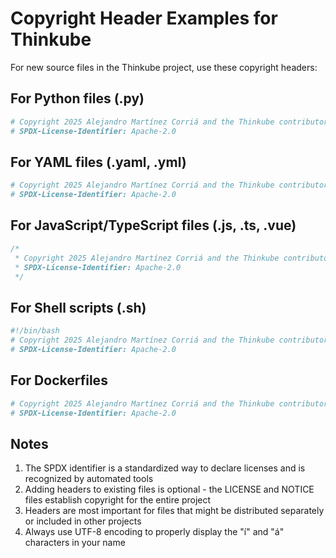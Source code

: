 # Copyright Header Examples for Thinkube

For new source files in the Thinkube project, use these copyright headers:

## For Python files (.py)
```python
# Copyright 2025 Alejandro Martínez Corriá and the Thinkube contributors
# SPDX-License-Identifier: Apache-2.0
```

## For YAML files (.yaml, .yml)
```yaml
# Copyright 2025 Alejandro Martínez Corriá and the Thinkube contributors
# SPDX-License-Identifier: Apache-2.0
```

## For JavaScript/TypeScript files (.js, .ts, .vue)
```javascript
/*
 * Copyright 2025 Alejandro Martínez Corriá and the Thinkube contributors
 * SPDX-License-Identifier: Apache-2.0
 */
```

## For Shell scripts (.sh)
```bash
#!/bin/bash
# Copyright 2025 Alejandro Martínez Corriá and the Thinkube contributors
# SPDX-License-Identifier: Apache-2.0
```

## For Dockerfiles
```dockerfile
# Copyright 2025 Alejandro Martínez Corriá and the Thinkube contributors
# SPDX-License-Identifier: Apache-2.0
```

## Notes

1. The SPDX identifier is a standardized way to declare licenses and is recognized by automated tools
2. Adding headers to existing files is optional - the LICENSE and NOTICE files establish copyright for the entire project
3. Headers are most important for files that might be distributed separately or included in other projects
4. Always use UTF-8 encoding to properly display the "í" and "á" characters in your name